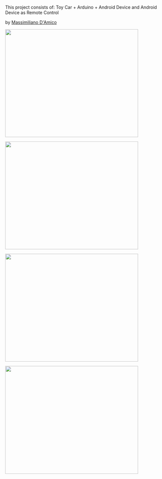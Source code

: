 This project consists of:
Toy Car + Arduino + Android Device
and Android Device as Remote Control

by [Massimiliano D'Amico](mailto:massimo.damico@gmail.com)

<a href='http://www.youtube.com/watch?feature=player_embedded&v=crs3rk24eyc' target='_blank'><img src='http://img.youtube.com/vi/crs3rk24eyc/0.jpg' width='425' height=344 /></a>

<a href='http://www.youtube.com/watch?feature=player_embedded&v=gWqJen1o2Zw' target='_blank'><img src='http://img.youtube.com/vi/gWqJen1o2Zw/0.jpg' width='425' height=344 /></a>

<a href='http://www.youtube.com/watch?feature=player_embedded&v=CfQ99OoqDss' target='_blank'><img src='http://img.youtube.com/vi/CfQ99OoqDss/0.jpg' width='425' height=344 /></a>

<a href='http://www.youtube.com/watch?feature=player_embedded&v=TIMadh5K6-M' target='_blank'><img src='http://img.youtube.com/vi/TIMadh5K6-M/0.jpg' width='425' height=344 /></a>